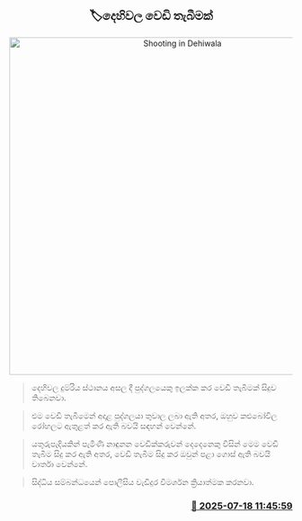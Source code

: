 <p align='center'><b><h2 align='center' title='Shooting in Dehiwala'>🏷දෙහිවල වෙඩි තැබීමක්</h2></b></p>
<p align='center'><img src='https://helakuru.sgp1.cdn.digitaloceanspaces.com/esana/images/lib/crime-death.jpg' width='600' alt='Shooting in Dehiwala'></p>

> දෙහිවල දුම්රිය ස්ථානය අසල දී පුද්ගලයෙකු ඉලක්ක කර වෙඩි තැබීමක් සිදුව තිබෙනවා.

> එම වෙඩි තැබීමෙන් අදාළ පුද්ගලයා තුවාල ලබා ඇති අතර, ඔහුව කළුබෝවිල රෝහලට ඇතුළත් කර ඇති බවයි සඳහන් වෙන්නේ.

> යතුරුපැදියකින් පැමිණි නාඳුනන වෙඩික්කරුවන් දෙදෙනෙකු විසින් මෙම වෙඩි තැබීම සිදු කර ඇති අතර, වෙඩි තැබීම සිදු කර ඔවුන් පළා ගොස් ඇති බවයි වාර්තා වෙන්නේ.

> සිද්ධිය සම්බන්ධයෙන් පොලීසිය වැඩිදුර විමර්ශන ක්‍රියාත්මක කරනවා.



<h3 align='right'><a href='https://www.helakuru.lk/esana/p/111967/'>📅 2025-07-18 11:45:59</a></h3>
